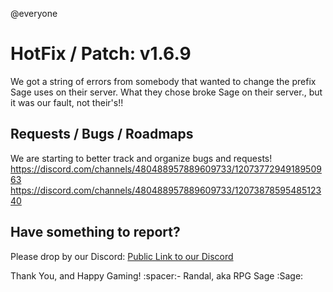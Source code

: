 @everyone
# HotFix / Patch: v1.6.9

We got a string of errors from somebody that wanted to change the prefix Sage uses on their server. What they chose broke Sage on their server., but it was our fault, not their's!!

## Requests / Bugs / Roadmaps
We are starting to better track and organize bugs and requests!
https://discord.com/channels/480488957889609733/1207377294918950963
https://discord.com/channels/480488957889609733/1207387859548512340

## Have something to report?
Please drop by our Discord: [Public Link to our Discord](<https://discord.com/invite/pfAcUMN>)

Thank You, and Happy Gaming!
:spacer:- Randal, aka RPG Sage :Sage: